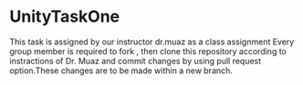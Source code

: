 # UnityTaskOne
This task is assigned by our instructor dr.muaz as a class assignment
Every group member is required to fork , then clone this repository according to instractions of Dr. Muaz and commit changes by using pull request option.These changes are to be made within a new branch.
